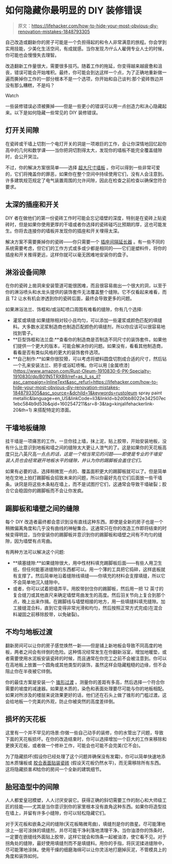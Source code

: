 # 如何隐藏你最明显的 DIY 装修错误

> 原文：<https://lifehacker.com/how-to-hide-your-most-obvious-diy-renovation-mistakes-1848793305>

自己改造或翻新你的房子可能是一个负担得起的和令人非常满意的旅程。你会学到实用技能，少美化生活空间，有成就感。当你发现*为什么*人雇佣专业人士的时候，你可能也会慢慢失去理智。

改造翻新工作量很大，需要很多技巧。随着工作的拖延，你变得越来越疲惫和沮丧，错误可能会开始堆积。最终，你可能会到达这样一个点，为了正确地重新做一遍而撕掉你工作的一部分根本不是一个选项，你开始和自己谈判:那个瓷砖唇边并没有那么糟糕，不是吗？

Watch

一些装修错误必须被撕掉——但是一些更小的错误可以用一点创造力和决心隐藏起来。以下是如何隐藏一些常见的 DIY 装修错误。

## 灯开关间隙

在瓷砖或干墙上切割一个电灯开关的洞是一项艰巨的工作，会让你深情地回忆起你高中的几何和数学课——当你把洞切割得太大，发现你的墙板不能完全覆盖缝隙时，会公开哭泣。

不过，你的解决方案很简单——选择 [超大尺寸墙板](https://www.homedepot.com/b/Electrical-Wall-Plates-Light-Switch-Plates/Jumbo/N-5yc1vZc6qzZ1z122qo) 。你可以得到一些非常可爱的，它们将掩盖你的罪恶，如果你在整个空间中持续使用它们，没有人会注意到。许多建筑规范规定了电气装置周围的允许间隙，因此在检查之前检查以确保您符合要求。

## 太深的插座和开关

DIY 者在做他们的第一份瓷砖工作时可能会忘记墙壁的深度，特别是在瓷砖上贴瓷砖时，但是如果你使用更厚的干墙或者你选择的瓷砖碰巧比预期的厚，这也可能发生。你将去连接你的墙板并发现你的插座和开关埋得太深。

解决方案不需要撕掉你的瓷砖——你只需要一个 [插座间隔延长器](https://www.amazon.com/Electrical-Spacers-Single-Gang-inch/dp/B079ZL6R3J?asc_campaign=InlineText&asc_refurl=https://lifehacker.com/how-to-hide-your-most-obvious-diy-renovation-mistakes-1848793305&asc_source=&tag=kinjalifehackerlink-20) 。有一些不同的系统需要考虑，但它们的工作方式或多或少都是相同的——它们是塑料件，将你的插座和开关推得更远，这样你就可以毫无困难地安装你的盘子。

## 淋浴设备间隙

在你的瓷砖上凿洞来安装管道可能很困难，而且很容易凿出一个很大的洞，以至于你的淋浴喷头和水龙头提供的装饰套件无法覆盖整个缝隙。它不仅看起来难看，而且 T2 让水有机会渗透到你的瓷砖后面，最终会导致更多的问题。

如果淋浴法兰、饰框和/或浴缸喷口周围有难看的缝隙，你有几个选择:

*   灌浆或填缝:如果缝隙相对较小且均匀，可以添加一些灌浆或颜色匹配的填缝料。大多数水泥浆制造商也制造匹配颜色的填缝剂，所以你应该可以很容易地找到管子。
*   **巨型饰框和法兰盘:**查看你的制造商是否制造不同尺寸的装饰套件。如果他们提供一个更大的版本，可能会解决你的问题。如果没有，看看其他制造商，看看是否有类似风格的更大的装饰套件选项。
*   **自己制作:**如果你很狡猾，可以考虑将塑料圆盘切割成合适的尺寸，然后钻一个孔来安装法兰、把手或浴缸喷嘴。你可以用 [金属喷漆](https://www.amazon.com/Rust-Oleum-1910830-6-PK-Specialty-1910830/dp/B01N5TRXB9/ref=as_li_ss_il?asc_campaign=InlineText&asc_refurl=https://lifehacker.com/how-to-hide-your-most-obvious-diy-renovation-mistakes-1848793305&asc_source=&dchild=1&keywords=rustoleum spray paint metallic&language=en_US&linkCode=li3&linkId=b2d0bb8022e342507ec1ebc584b9d53b&qid=1602547211&sr=8-3&tag=kinjalifehackerlink-20&th=1) 来搭配特定的漆面。

## 干墙地板缝隙

挂干墙是一项痛苦的工作。一旦你挂上墙，抹上泥，贴上胶带，开始安装地板，没有什么比意识到地板和墙之间的缝隙太大更让人泄气的了。这是如果你的天花板高度只比八英尺高一点点*的话，这是一个相当常见的问题——即使是专业的干墙安装人员也会经常避开地板水平的缝隙，并认为你的踢脚板会盖住它们。*

如果有必要的话，选择稍微宽一点的、覆盖面积更大的踢脚板就可以了。但是简单地在空地上拍打踢脚板会招致未来的问题，所以你最好先在它们后面放一些干墙条。诀窍是将这些木条粘在墙上，而不是试图拧它们，这通常会导致干墙破裂；胶合它会稳固你的踢脚板而不会让你发疯。

## 踢脚板和墙壁之间的缝隙

每个 DIY 改造者最终都会意识到没有直线这种东西。即使是全新的房子也是一个稍微偏离角度和几乎没有曲线的神秘集合。这通常只在你的改造工作即将结束的时候变得明显，当你安装你的踢脚板并意识到你的踢脚板和墙壁之间有不均匀的缝隙，因为墙壁有点弯曲。

有两种方法可以解决这个问题:

*   **填塞缝隙:**如果缝隙很大，用中性材料填充踢脚板后面——有些人用卫生纸，但任何能塞进缝隙的东西都可以。用一个薄的工具把它捣碎，这样底板就有支撑了。然后简单地沿着缝隙线填缝——你填充的材料会支撑填缝，所以它不会简单地沉入缝隙中。
*   或者，你可以试着把墙弄平。用胶带封住你的踢脚板，然后用一把 12 英寸的复合缝刀或其他直尺来确定墙壁弯曲发生的高度。然后羽关节向上复合到那个点，晚上出来作揖。在踢脚线与墙壁相接的地方，用一些填缝料填充缝隙。加工接缝混合料，直到它变得非常光滑和均匀，然后按照正常方式完成(在混合料凝固之前移除胶带，以免破裂)。

## 不均匀地板过渡

翻新房间可以让你的房子感觉焕然一新——但是铺上新地板会导致不同高度的地板，两者之间会有绊倒的危险。这种情况经常发生在你翻新浴室，增加地暖垫，或者需要使用水泥板安装瓷砖的时候，而且通常在你完工之前不会被注意到。你可以在高地板上放置一个圆角或其他类型的装饰，虽然这样会隐藏粗糙的边缘，但不会阻止你在半夜被它绊倒。

你的最佳方案是安装一个 [锥形过渡](https://www.llflooring.com/p/unfinished-red-oak-hardwood-3-8-in-thick-x-1.5-in-wide-x-8-ft-length-reducer-10023247.html?ogmap=PLA%7CACQ%7CGOOG%7CSTND%7Cc%7CMOLDING%7C%7C%7Bcampaign_name%7D%7C%7Badgroup%7D%7C%7C6501919347%7C81796717127&gclsrc=aw.ds&&c3api=6090,81796717127,pla-1390728606906) 。测量你的差距有多高，然后选择一个符合你需要的坡度的减速器。如果是木质的，染色和表面处理要尽可能与你的地板相配。如果对所涉及的楼层来说效果更好的话，他们还在石头上做了锥形的门槛过渡。这会给地板一个完美的外观，防止你被突然的高度差绊倒。

## 损坏的天花板

这里有一个并不罕见的场景:你做一些自己动手的装修，你的水管出了问题，导致下面的天花板损坏。在你的改造结束时，你可以选择增加一个巨大的工作来移除和更换天花板，或者做一个修补工作，可能会也可能不会完美(它不会)。

为了隐藏损坏(假设你已经处理了这个问题并确保没有发霉)，你可以简单快速地添加木质镶板或 [胶合表面贴装瓷砖](https://www.homedepot.com/b/Building-Materials-Ceilings-Ceiling-Tiles-Surface-Mount-Tiles/Glue-Up/N-5yc1vZc58sZ1z1db48) (假设天花板仍然水平)，而无需移除所有东西。这将隐藏损害*和*给你的房间一个全新的建筑细节。

## 胎冠造型中的间隙

人人都爱皇冠模塑，人人讨厌安装它。获得正确的斜切需要工作的耐心和大师级工匠的技能——尤其是当你意识到你的家里根本没有直角这种东西。如果你将造型挂在墙上，并留有许多小缝隙，你可以轻松隐藏它们。

对于天花板和嵌条之间的缝隙(天花板略微弯曲)，填缝剂是你的救星。尽可能薄地涂上一层可涂抹的填缝剂，并尽可能干净利落地清理干净。当你油漆你的饰条时，一定要在嵌缝线外面贴上胶带，这样它就会和饰条一起被油漆，使它看不见。对于拐角处的缝隙，最好使用填缝剂而不是填缝料。用你的手指，将灰泥揉进缝隙中，尽可能薄地涂抹。使用干燥的细磨海绵可以让你灵活地打磨掉灰泥，不管模具上的角度和装饰如何。